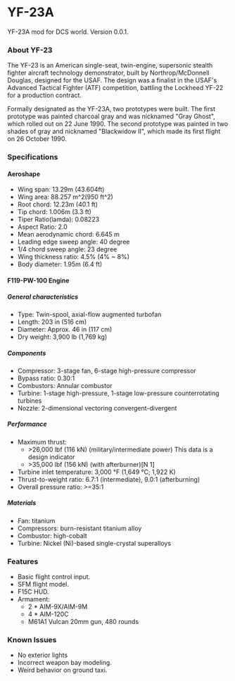 # YF-23A
YF-23A mod for DCS world. Version 0.0.1.

### About YF-23
The YF-23 is an American single-seat, twin-engine, supersonic stealth fighter aircraft technology demonstrator, built by Northrop/McDonnell Douglas, designed for the USAF. The design was a finalist in the USAF's Advanced Tactical Fighter (ATF) competition, battling the Lockheed YF-22 for a production contract.

Formally designated as the YF-23A, two prototypes were built. The first prototype was painted charcoal gray and was nicknamed "Gray Ghost", which rolled out on 22 June 1990. The second prototype was painted in two shades of gray and nicknamed "Blackwidow II", which made its first flight on 26 October 1990.

### Specifications
#### Aeroshape
- Wing span: 13.29m (43.604ft)
- Wing area: 88.257 m^2(950 ft^2)
- Root chord: 12.23m (40.1 ft)
- Tip chord: 1.006m (3.3 ft) 
- Tiper Ratio(lamda): 0.08223
- Aspect Ratio: 2.0
- Mean aerodynamic chord: 6.645 m
- Leading edge sweep angle: 40 degree
- 1/4 chord sweep angle: 23 degree
- Wing thickness ratio: 4.5% (4% ~ 8%)
- Body diameter: 1.95m (6.4 ft)

#### F119-PW-100 Engine
##### General characteristics
- Type: Twin-spool, axial-flow augmented turbofan
- Length: 203 in (516 cm)
- Diameter: Approx. 46 in (117 cm)
- Dry weight: 3,900 lb (1,769 kg)
##### Components
- Compressor: 3-stage fan, 6-stage high-pressure compressor
- Bypass ratio: 0.30:1
- Combustors: Annular combustor
- Turbine: 1-stage high-pressure, 1-stage low-pressure counterrotating turbines
- Nozzle: 2-dimensional vectoring convergent-divergent
##### Performance
 - Maximum thrust:
   - \>26,000 lbf (116 kN) (military/intermediate power) This data is a design indicator
   - \>35,000 lbf (156 kN) (with afterburner)[N 1]
 - Turbine inlet temperature: 3,000 °F (1,649 °C; 1,922 K)
 - Thrust-to-weight ratio: 6.7:1 (intermediate), 9.0:1 (afterburning)
 - Overall pressure ratio: >=35:1
##### Materials
  - Fan: titanium
  - Compressors: burn-resistant titanium alloy
  - Combustor: high-cobalt
  - Turbine: Nickel (Ni)-based single-crystal superalloys

### Features
  - Basic flight control input.
  - SFM flight model.
  - F15C HUD.
  - Armament:
    -  2 * AIM-9X/AIM-9M
    -  4 * AIM-120C
    -  M61A1 Vulcan 20mm gun, 480 rounds
### Known Issues
  - No exterior lights
  - Incorrect weapon bay modeling.
  - Weird behavior on ground taxi.

